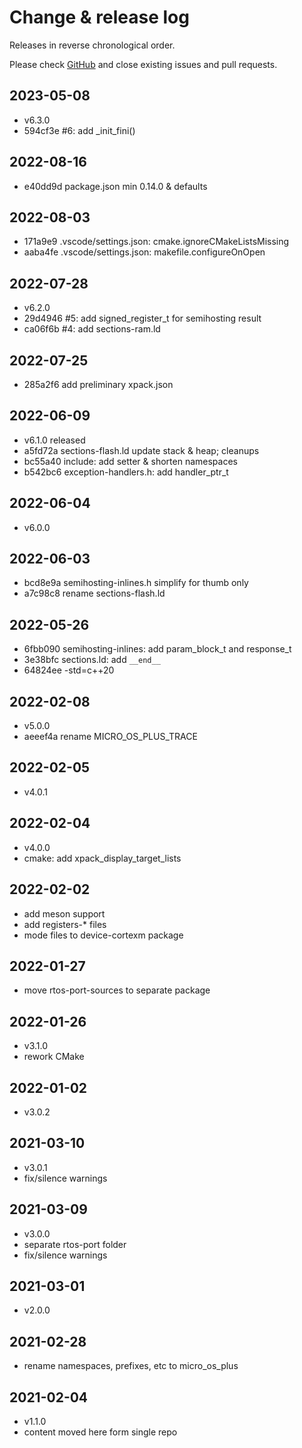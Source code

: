 # Change & release log

Releases in reverse chronological order.

Please check
[GitHub](https://github.com/micro-os-plus/architecture-cortexm-xpack/issues/)
and close existing issues and pull requests.

## 2023-05-08

* v6.3.0
* 594cf3e #6: add _init_fini()

## 2022-08-16

* e40dd9d package.json min 0.14.0 & defaults

## 2022-08-03

* 171a9e9 .vscode/settings.json: cmake.ignoreCMakeListsMissing
* aaba4fe .vscode/settings.json: makefile.configureOnOpen

## 2022-07-28

* v6.2.0
* 29d4946 #5: add signed_register_t for semihosting result
* ca06f6b #4: add sections-ram.ld

## 2022-07-25

* 285a2f6 add preliminary xpack.json

## 2022-06-09

* v6.1.0 released
* a5fd72a sections-flash.ld update stack & heap; cleanups
* bc55a40 include: add setter & shorten namespaces
* b542bc6 exception-handlers.h: add handler_ptr_t

## 2022-06-04

* v6.0.0

## 2022-06-03

* bcd8e9a semihosting-inlines.h simplify for thumb only
* a7c98c8 rename sections-flash.ld

## 2022-05-26

* 6fbb090 semihosting-inlines: add param_block_t and response_t
* 3e38bfc sections.ld: add `__end__`
* 64824ee -std=c++20

## 2022-02-08

* v5.0.0
* aeeef4a rename MICRO_OS_PLUS_TRACE

## 2022-02-05

* v4.0.1

## 2022-02-04

* v4.0.0
* cmake: add xpack_display_target_lists

## 2022-02-02

* add meson support
* add registers-* files
* mode files to device-cortexm package

## 2022-01-27

* move rtos-port-sources to separate package

## 2022-01-26

* v3.1.0
* rework CMake

## 2022-01-02

* v3.0.2

## 2021-03-10

* v3.0.1
* fix/silence warnings

## 2021-03-09

* v3.0.0
* separate rtos-port folder
* fix/silence warnings

## 2021-03-01

* v2.0.0

## 2021-02-28

* rename namespaces, prefixes, etc to micro_os_plus

## 2021-02-04

* v1.1.0
* content moved here form single repo
